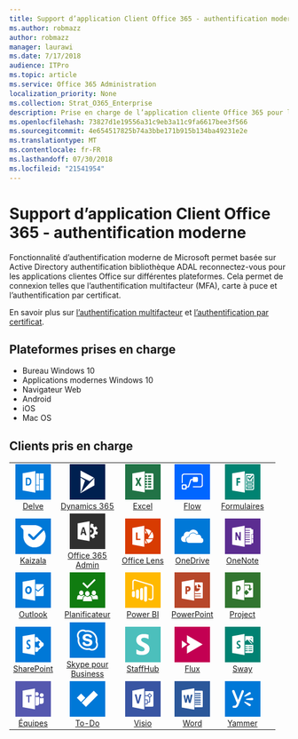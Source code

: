 ```yaml
---
title: Support d’application Client Office 365 - authentification moderne
ms.author: robmazz
author: robmazz
manager: laurawi
ms.date: 7/17/2018
audience: ITPro
ms.topic: article
ms.service: Office 365 Administration
localization_priority: None
ms.collection: Strat_O365_Enterprise
description: Prise en charge de l’application cliente Office 365 pour l’authentification moderne.
ms.openlocfilehash: 73827d1e19556a31c9eb3a11c9fa6617bee3f566
ms.sourcegitcommit: 4e654517825b74a3bbe171b915b134ba49231e2e
ms.translationtype: MT
ms.contentlocale: fr-FR
ms.lasthandoff: 07/30/2018
ms.locfileid: "21541954"
---
```

# <a name="office-365-client-app-support---modern-authentication"></a>Support d’application Client Office 365 - authentification moderne

Fonctionnalité d’authentification moderne de Microsoft permet basée sur Active Directory authentification bibliothèque ADAL reconnectez-vous pour les applications clientes Office sur différentes plateformes. Cela permet de connexion telles que l’authentification multifacteur (MFA), carte à puce et l’authentification par certificat.

En savoir plus sur [l’authentification multifacteur](https://docs.microsoft.com/azure/active-directory/authentication/multi-factor-authentication) et [l’authentification par certificat](https://docs.microsoft.com/azure/active-directory/active-directory-certificate-based-authentication-get-started).

## <a name="supported-platforms"></a>Plateformes prises en charge

 - Bureau Windows 10
 - Applications modernes Windows 10
 - Navigateur Web
 - Android
 - iOS
 - Mac OS

## <a name="supported-clients"></a>Clients pris en charge

| | | | | | |
|:---:|:---:|:---:|:---:|:---:|:---:|
| ![Entrer l’icône](images/o365-delve-64x64.png) <br> [Delve](https://products.office.com/business/intelligent-search) | ![Icône Dynamics 365](images/o365-dynamics365-64x64.png) <br> [Dynamics 365](https://dynamics.microsoft.com) | ![Icône Excel](images/o365-excel-64x64.png) <br> [Excel](https://products.office.com/excel) | ![Icône de flux](images/o365-flow-64x64.png) <br> [Flow](https://flow.microsoft.com) | ![Icône de formulaires](images/o365-forms-64x64.png) <br> [Formulaires](https://flow.microsoft.com/connectors/shared_microsoftforms/microsoft-forms/) | 
| ![Icône Kaizala](images/o365-kaizala-64x64.png) <br> [Kaizala](https://products.office.com/en/business/microsoft-kaizala) | ![Icône d’administration d’Office 365](images/o365-o365admin-64x64.png) <br> [Office 365 <br> Admin](https://products.office.com/business/manage-office-365-admin-app) | ![Icône Loupe](images/o365-lens-64x64.png) <br> [Office Lens](https://www.microsoft.com/p/office-lens/9wzdncrfj3t8?activetab=pivot%3Aoverviewtab) | ![OneDrive entreprise icône](images/o365-OneDrive-64x64.png) <br> [OneDrive](https://products.office.com/onedrive-for-business/online-cloud-storage) | ![Icône OneNote](images/o365-OneNote-64x64.png) <br> [OneNote](https://products.office.com/onenote)
| ![Icône Outlook](images/o365-outlook-64x64.png) <br> [Outlook](https://products.office.com/outlook) | ![Icône du planificateur](images/o365-planner-64x64.png) <br> [Planificateur](https://products.office.com/business/task-management-software) | ![Icône PowerBI](images/o365-powerbi-64x64.png) <br> [Power BI](https://powerbi.microsoft.com) | ![Icône PowerPoint](images/o365-powerpoint-64x64.png) <br> [PowerPoint](https://products.office.com/powerpoint) | ![Icône de projet](images/o365-project-64x64.png) <br> [Project](https://products.office.com/project) 
| ![Icône SharePoint](images/o365-sharepoint-64x64.png) <br> [SharePoint](https://products.office.com/sharepoint) | ![Skype pour entreprise icône](images/o365-skypeforbusiness-64x64.png) <br> [Skype pour <br> Business](https://www.skype.com/business/) | ![Icône StaffHub](images/o365-staffhub-64x64.png) <br> [StaffHub](https://products.office.com/microsoft-staffhub/staff-scheduling-software) | ![Icône de flux de données](images/o365-stream-64x64.png) <br> [Flux](https://stream.microsoft.com) | ![Icône de balancement](images/o365-sway-64x64.png) <br> [Sway](https://sway.com)
| ![Icône d’équipes](images/o365-teams-64x64.png) <br> [Équipes](https://products.office.com/microsoft-teams/group-chat-software) | ![Icône des tâches](images/o365-todo-64x64.png) <br> [To-Do](https://todo.microsoft.com) | ![Icône Visio](images/o365-visio-64x64.png) <br> [Visio](https://products.office.com/visio/flowchart-software) | ![Icône Word](images/o365-word-64x64.png) <br> [Word](https://products.office.com/word) | ![Icône de Yammer](images/o365-yammer-64x64.png) <br> [Yammer](https://products.office.com/yammer/yammer-overview)